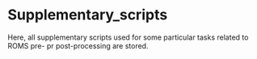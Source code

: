 # Supplementary_scripts
Here, all supplementary scripts used for some particular tasks related to ROMS pre- pr post-processing are stored.
